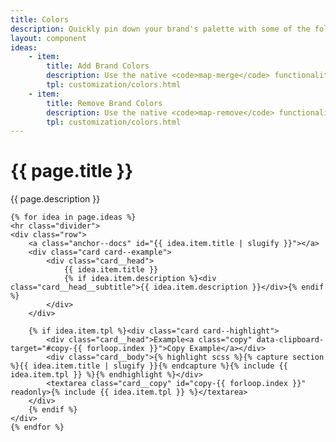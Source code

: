 ```yaml
---
title: Colors
description: Quickly pin down your brand's palette with some of the following techniques.  Jack uses a number of generator functions behind the scenes to compile utility derivatives for a set of brand colors and colors that convey stateful meaning.
layout: component
ideas:
    - item:
        title: Add Brand Colors
        description: Use the native <code>map-merge</code> functionality of Sass to add new colors to your brand array mapping.
        tpl: customization/colors.html
    - item:
        title: Remove Brand Colors
        description: Use the native <code>map-remove</code> functionality of Sass to remove colors from your brand array mapping.
        tpl: customization/colors.html
---
```

<div class="container content">
    <h1>{{ page.title }}</h1>
    <p class="well">{{ page.description }}</p>

    {% for idea in page.ideas %}
    <hr class="divider">
    <div class="row">
        <a class="anchor--docs" id="{{ idea.item.title | slugify }}"></a>
        <div class="card card--example">
            <div class="card__head">
                {{ idea.item.title }}
                {% if idea.item.description %}<div class="card__head__subtitle">{{ idea.item.description }}</div>{% endif %}
            </div>
        </div>
        
        {% if idea.item.tpl %}<div class="card card--highlight">
            <div class="card__head">Example<a class="copy" data-clipboard-target="#copy-{{ forloop.index }}">Copy Example</a></div>
            <div class="card__body">{% highlight scss %}{% capture section %}{{ idea.item.title | slugify }}{% endcapture %}{% include {{ idea.item.tpl }} %}{% endhighlight %}</div>
            <textarea class="card__copy" id="copy-{{ forloop.index }}" readonly>{% include {{ idea.item.tpl }} %}</textarea>
        </div>
        {% endif %}
    </div>
    {% endfor %}
</div>